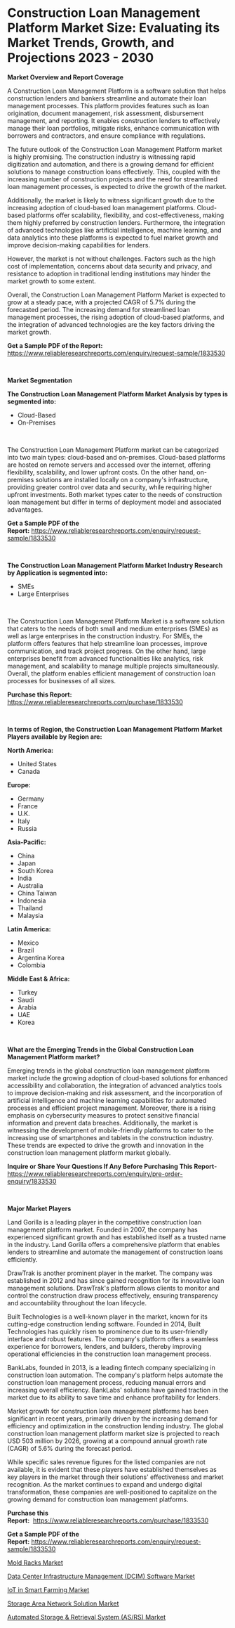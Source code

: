 <p><h1>Construction Loan Management Platform Market Size: Evaluating its Market Trends, Growth, and Projections 2023 - 2030</h1></p><p><strong>Market Overview and Report Coverage</strong></p>
<p><p>A Construction Loan Management Platform is a software solution that helps construction lenders and bankers streamline and automate their loan management processes. This platform provides features such as loan origination, document management, risk assessment, disbursement management, and reporting. It enables construction lenders to effectively manage their loan portfolios, mitigate risks, enhance communication with borrowers and contractors, and ensure compliance with regulations.</p><p>The future outlook of the Construction Loan Management Platform market is highly promising. The construction industry is witnessing rapid digitization and automation, and there is a growing demand for efficient solutions to manage construction loans effectively. This, coupled with the increasing number of construction projects and the need for streamlined loan management processes, is expected to drive the growth of the market.</p><p>Additionally, the market is likely to witness significant growth due to the increasing adoption of cloud-based loan management platforms. Cloud-based platforms offer scalability, flexibility, and cost-effectiveness, making them highly preferred by construction lenders. Furthermore, the integration of advanced technologies like artificial intelligence, machine learning, and data analytics into these platforms is expected to fuel market growth and improve decision-making capabilities for lenders.</p><p>However, the market is not without challenges. Factors such as the high cost of implementation, concerns about data security and privacy, and resistance to adoption in traditional lending institutions may hinder the market growth to some extent.</p><p>Overall, the Construction Loan Management Platform Market is expected to grow at a steady pace, with a projected CAGR of 5.7% during the forecasted period. The increasing demand for streamlined loan management processes, the rising adoption of cloud-based platforms, and the integration of advanced technologies are the key factors driving the market growth.</p></p>
<p><strong>Get a Sample PDF of the Report:</strong> <a href="https://www.reliableresearchreports.com/enquiry/request-sample/1833530">https://www.reliableresearchreports.com/enquiry/request-sample/1833530</a></p>
<p>&nbsp;</p>
<p><strong>Market Segmentation</strong></p>
<p><strong>The Construction Loan Management Platform Market Analysis by types is segmented into:</strong></p>
<p><ul><li>Cloud-Based</li><li>On-Premises</li></ul></p>
<p>&nbsp;</p>
<p><p>The Construction Loan Management Platform market can be categorized into two main types: cloud-based and on-premises. Cloud-based platforms are hosted on remote servers and accessed over the internet, offering flexibility, scalability, and lower upfront costs. On the other hand, on-premises solutions are installed locally on a company's infrastructure, providing greater control over data and security, while requiring higher upfront investments. Both market types cater to the needs of construction loan management but differ in terms of deployment model and associated advantages.</p></p>
<p><strong>Get a Sample PDF of the Report:</strong>&nbsp;<a href="https://www.reliableresearchreports.com/enquiry/request-sample/1833530">https://www.reliableresearchreports.com/enquiry/request-sample/1833530</a></p>
<p>&nbsp;</p>
<p><strong>The Construction Loan Management Platform Market Industry Research by Application is segmented into:</strong></p>
<p><ul><li>SMEs</li><li>Large Enterprises</li></ul></p>
<p>&nbsp;</p>
<p><p>The Construction Loan Management Platform Market is a software solution that caters to the needs of both small and medium enterprises (SMEs) as well as large enterprises in the construction industry. For SMEs, the platform offers features that help streamline loan processes, improve communication, and track project progress. On the other hand, large enterprises benefit from advanced functionalities like analytics, risk management, and scalability to manage multiple projects simultaneously. Overall, the platform enables efficient management of construction loan processes for businesses of all sizes.</p></p>
<p><strong>Purchase this Report:</strong>&nbsp; <a href="https://www.reliableresearchreports.com/purchase/1833530">https://www.reliableresearchreports.com/purchase/1833530</a></p>
<p>&nbsp;</p>
<p><strong>In terms of Region, the Construction Loan Management Platform Market Players available by Region are:</strong></p>
<p>
    <p> <strong> North America: </strong>
        <ul>
            <li>United States</li>
            <li>Canada</li>
        </ul>
        </p> 
    <p> <strong> Europe: </strong>
        <ul>
            <li>Germany</li>
            <li>France</li>
            <li>U.K.</li>
            <li>Italy</li>
            <li>Russia</li>
        </ul>
        </p> 
    <p> <strong> Asia-Pacific: </strong>
        <ul>
            <li>China</li>
            <li>Japan</li>
            <li>South Korea</li>
            <li>India</li>
            <li>Australia</li>
            <li>China Taiwan</li>
            <li>Indonesia</li>
            <li>Thailand</li>
            <li>Malaysia</li>
        </ul>
        </p> 
    <p> <strong> Latin America: </strong>
        <ul>
            <li>Mexico</li>
            <li>Brazil</li>
            <li>Argentina Korea</li>
            <li>Colombia</li>
        </ul>
        </p> 
    <p> <strong> Middle East & Africa: </strong>
        <ul>
            <li>Turkey</li>
            <li>Saudi</li>
            <li>Arabia</li>
            <li>UAE</li>
            <li>Korea</li>
        </ul>
    </p>
    </p>
<p>&nbsp;</p>
<p><strong>What are the Emerging Trends in the Global Construction Loan Management Platform market?</strong></p>
<p><p>Emerging trends in the global construction loan management platform market include the growing adoption of cloud-based solutions for enhanced accessibility and collaboration, the integration of advanced analytics tools to improve decision-making and risk assessment, and the incorporation of artificial intelligence and machine learning capabilities for automated processes and efficient project management. Moreover, there is a rising emphasis on cybersecurity measures to protect sensitive financial information and prevent data breaches. Additionally, the market is witnessing the development of mobile-friendly platforms to cater to the increasing use of smartphones and tablets in the construction industry. These trends are expected to drive the growth and innovation in the construction loan management platform market globally.</p></p>
<p><strong>Inquire or Share Your Questions If Any Before Purchasing This Report</strong>- <a href="https://www.reliableresearchreports.com/enquiry/pre-order-enquiry/1833530">https://www.reliableresearchreports.com/enquiry/pre-order-enquiry/1833530</a></p>
<p>&nbsp;</p>
<p><strong>Major Market Players</strong></p>
<p><p>Land Gorilla is a leading player in the competitive construction loan management platform market. Founded in 2007, the company has experienced significant growth and has established itself as a trusted name in the industry. Land Gorilla offers a comprehensive platform that enables lenders to streamline and automate the management of construction loans efficiently.</p><p>DrawTrak is another prominent player in the market. The company was established in 2012 and has since gained recognition for its innovative loan management solutions. DrawTrak's platform allows clients to monitor and control the construction draw process effectively, ensuring transparency and accountability throughout the loan lifecycle.</p><p>Built Technologies is a well-known player in the market, known for its cutting-edge construction lending software. Founded in 2014, Built Technologies has quickly risen to prominence due to its user-friendly interface and robust features. The company's platform offers a seamless experience for borrowers, lenders, and builders, thereby improving operational efficiencies in the construction loan management process.</p><p>BankLabs, founded in 2013, is a leading fintech company specializing in construction loan automation. The company's platform helps automate the construction loan management process, reducing manual errors and increasing overall efficiency. BankLabs' solutions have gained traction in the market due to its ability to save time and enhance profitability for lenders.</p><p>Market growth for construction loan management platforms has been significant in recent years, primarily driven by the increasing demand for efficiency and optimization in the construction lending industry. The global construction loan management platform market size is projected to reach USD 503 million by 2026, growing at a compound annual growth rate (CAGR) of 5.6% during the forecast period.</p><p>While specific sales revenue figures for the listed companies are not available, it is evident that these players have established themselves as key players in the market through their solutions' effectiveness and market recognition. As the market continues to expand and undergo digital transformation, these companies are well-positioned to capitalize on the growing demand for construction loan management platforms.</p></p>
<p><strong>Purchase this Report:</strong>&nbsp;&nbsp;<a href="https://www.reliableresearchreports.com/purchase/1833530">https://www.reliableresearchreports.com/purchase/1833530</a></p>
<p></p>
<p><strong>Get a Sample PDF of the Report:</strong>&nbsp;<a href="https://www.reliableresearchreports.com/enquiry/request-sample/1833530">https://www.reliableresearchreports.com/enquiry/request-sample/1833530</a></p>
<p><p><a href="https://medium.com/@abdulkoss1954/mold-racks-market-insight-market-trends-growth-forecasted-from-2023-to-2030-a66aad89485b">Mold Racks Market</a></p><p><a href="https://www.linkedin.com/pulse/data-center-infrastructure-management-dcim-software-market-size/">Data Center Infrastructure Management (DCIM) Software Market</a></p><p><a href="https://www.linkedin.com/pulse/iot-smart-farming-market-challenges-opportunities-growth/">IoT in Smart Farming Market</a></p><p><a href="https://www.linkedin.com/pulse/decoding-storage-area-network-solution-market-deep-dive-latest/">Storage Area Network Solution Market</a></p><p><a href="https://medium.com/@nyahmertz/automated-storage-retrieval-system-as-rs-market-outlook-industry-overview-and-forecast-2023-4c2a12157177">Automated Storage & Retrieval System (AS/RS) Market</a></p></p>